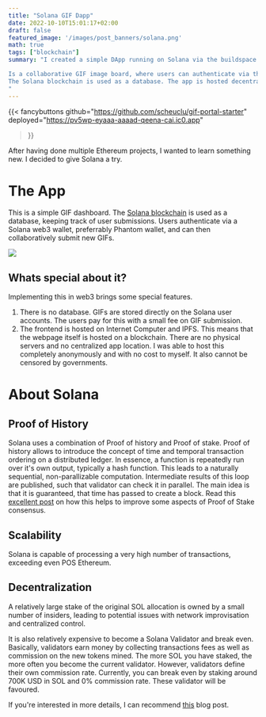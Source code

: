 ```yaml
---
title: "Solana GIF Dapp"
date: 2022-10-10T15:01:17+02:00
draft: false
featured_image: '/images/post_banners/solana.png'
math: true
tags: ["blockchain"]
summary: "I created a simple DApp running on Solana via the buildspace.so course.

Is a collaborative GIF image board, where users can authenticate via their Solana wallet.
The Solana blockchain is used as a database. The app is hosted decentralized on IPFS and ICP.
"
---
```


{{< fancybuttons 
    github="https://github.com/scheuclu/gif-portal-starter"
    deployed="https://pv5wp-eyaaa-aaaad-qeena-cai.ic0.app"
>}}

<!-- {{% fancybuttons %}} -->

After having done multiple Ethereum projects, I wanted to learn something new. I decided to give Solana a try.

# The App

This is a simple GIF dashboard. The [Solana blockchain](www.solana.com) is used as a database, keeping track of user submissions.
Users authenticate via a Solana web3 wallet, preferrably Phantom wallet, and can then collaboratively submit new GIFs.

![](https://github.com/scheuclu/gif-portal-starter/blob/main/gif-portal.gif?raw=true)

## Whats special about it?

Implementing this in web3 brings some special features.

1. There is no database. GIFs are stored directly on the Solana user accounts. The users pay for this with a small fee on GIF submission.
2. The frontend is hosted on Internet Computer and IPFS. This means that the webpage itself is hosted on a blockchain. There are no physical servers and no centralized app location. I was able to host this completely anonymously and with no cost to myself. It also cannot be censored by governments.

# About Solana
## Proof of History
Solana uses a combination of Proof of history and Proof of stake.
Proof of history allows to introduce the concept of time and temporal transaction ordering on a distributed ledger.
In essence, a function is repeatedly run over it's own output, typically a hash function. This leads to a naturally sequential, non-parallizable computation. Intermediate results of this loop are published, such that validator can check it in parallel.
The main idea is that it is guaranteed, that time has passed to create a block.
Read this [excellent post](https://github.com/lsmod/proof-of-history-explained) on how this helps to improve some aspects of Proof of Stake consensus.
## Scalability
Solana is capable of processing a very high number of transactions, exceeding even POS Ethereum.

## Decentralization
A relatively large stake of the original SOL allocation is owned by a small number of insiders, leading to potential issues with network improvisation and centralized control.

It is also relatively expensive to become a Solana Validator and break even.
Basically, validators earn money by collecting transactions fees as well as commission on the new tokens mined. The more SOL you have staked, the more often you become the current validator.
However, validators define their own commission rate. Currently, you can break even by staking around 700K USD in SOL and 0% commission rate. These validator will be favoured.

If you're interested in more details, I can recommend [this](https://medium.com/@Cogent_Crypto/how-to-become-a-validator-on-solana-9dc4288107b7) blog post.